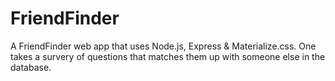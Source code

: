 # FriendFinder
A FriendFinder web app that uses Node.js, Express &amp; Materialize.css. One takes a survery of questions that matches them up with someone else in the database.

